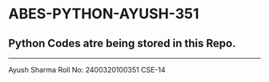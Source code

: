 # ABES-PYTHON-AYUSH-351
## Python Codes atre being stored in this Repo.
---
Ayush Sharma
Roll No: 2400320100351
CSE-14